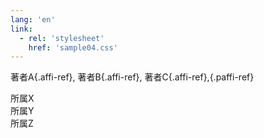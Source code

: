 ```yaml
---
lang: 'en'
link:
  - rel: 'stylesheet'
    href: 'sample04.css'
---
```


著者A[](#affix){.affi-ref}, 著者B[](#affiy){.affi-ref}, 著者C[](#affix){.affi-ref},[](#paffiz){.paffi-ref}

<div id="affix" class="affi">所属X</div>
<div id="affiy" class="affi">所属Y</div>
<div id="paffiz" class="paffi"><span class="paffi-pre"></span>所属Z</div>
